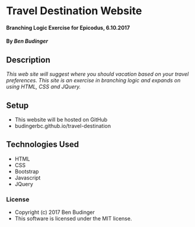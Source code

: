 # Travel Destination Website

#### Branching Logic Exercise for Epicodus, 6.10.2017

#### By _Ben Budinger_

## Description

_This web site will suggest where you should vacation based on your travel preferences.  This site is an exercise in branching logic and expands on using HTML, CSS and JQuery._

## Setup

* This website will be hosted on GitHub
* budingerbc.github.io/travel-destination

## Technologies Used

* HTML
* CSS
* Bootstrap
* Javascript
* JQuery

### License

* Copyright (c) 2017 Ben Budinger
* This software is licensed under the MIT license.
